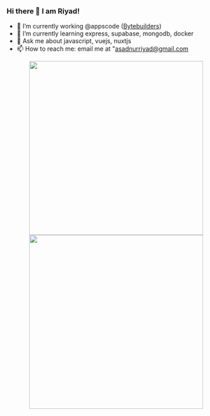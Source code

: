 ### Hi there 👋 I am Riyad!

- 🔭 I’m currently working @appscode ([Bytebuilders](https://github.com/bytebuilders))
- 🌱 I’m currently learning express, supabase, mongodb, docker
- 💬 Ask me about javascript, vuejs, nuxtjs
- 📫 How to reach me: email me at "asadnurriyad@gmail.com


<p align = "center">
  <img src = "https://github-readme-stats.vercel.app/api?username=nurRiyad&show_icons=true&theme=bear" width = 400>
  <img src = "https://github-readme-streak-stats.herokuapp.com?user=nurRiyad&theme=dark&hide_border=true" width = 400>
</p>

<!--
**nurRiyad/nurRiyad** is a ✨ _special_ ✨ repository because its `README.md` (this file) appears on your GitHub profile.

Here are some ideas to get you started:

- 🔭 I’m currently working on 
- 🌱 I’m currently learning ...
- 👯 I’m looking to collaborate on ...
- 🤔 I’m looking for help with ...
- 💬 Ask me about ...
- 📫 How to reach me: ...
- 😄 Pronouns: ...
- ⚡ Fun fact: ...
-->

